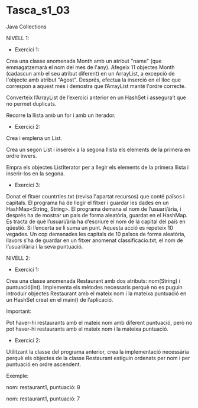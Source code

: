 # Tasca_s1_03
Java Collections

NIVELL 1:

- Exercici 1:

Crea una classe anomenada Month amb un atribut "name" (que emmagatzemarà el nom del mes de l'any). Afegeix 11 objectes Month (cadascun amb el seu atribut diferent)
en un ArrayList, a excepció de l'objecte amb atribut "Agost". Després, efectua la inserció en el lloc que correspon a aquest mes i demostra que l’ArrayList 
manté l'ordre correcte.

Converteix l’ArrayList de l’exercici anterior en un HashSet i assegura’t que no permet duplicats.

Recorre la llista amb un for i amb un iterador.

- Exercici 2:

Crea i emplena un List<Integer>. 

Crea un segon List<Integer> i insereix a la segona llista els elements de la primera en ordre invers. 

Empra els objectes ListIterator per a llegir els elements de la primera llista i inserir-los en la segona.

- Exercici 3:

Donat el fitxer countrties.txt (revisa l'apartat recursos) que conté països i capitals. El programa ha de llegir el fitxer i guardar les dades 
en un HashMap<String, String>. El programa demana el nom de l’usuari/ària, i després ha de mostrar un país de forma aleatòria, guardat en el HashMap. 
Es tracta de què l’usuari/ària ha d’escriure el nom de la capital del país en qüestió. Si l’encerta se li suma un punt. 
Aquesta acció es repeteix 10 vegades. Un cop demanades les capitals de 10 països de forma aleatòria, llavors s’ha de guardar en un fitxer anomenat classificacio.txt, 
el nom de l’usuari/ària i la seva puntuació.

NIVELL 2: 

- Exercici 1:

Crea una classe anomenada Restaurant amb dos atributs: nom(String) i puntuació(int). Implementa els mètodes necessaris 
perquè no es puguin introduir objectes Restaurant amb el mateix nom i la mateixa puntuació en un HashSet creat en el main() de l’aplicació.

 Important:

Pot haver-hi restaurants amb el mateix nom amb diferent puntuació, però no pot haver-hi restaurants amb el mateix nom i la mateixa puntuació.

- Exercici 2:

Utilitzant la classe del programa anterior, crea la implementació necessària perquè els objectes de la classe Restaurant estiguin ordenats 
per nom i per puntuació en ordre ascendent. 

Exemple: 

nom: restaurant1, puntuació: 8

nom: restaurant1, puntuació: 7

